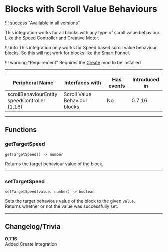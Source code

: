 # Blocks with Scroll Value Behaviours

!!! success "Available in all versions"

This integration works for all blocks with any type of scroll value behaviour. Like the Speed Controller and Creative Motor.

!!! info
    This integration only works for Speed based scroll value behaviour blocks. So this will not work for blocks like the Smart Funnel.

!!! warning "Requirement"
    Requires the [Create](https://www.curseforge.com/minecraft/mc-mods/create) mod to be installed

---

<center>

| Peripheral Name       | Interfaces with               | Has events | Introduced in |
| --------------------- | ----------------------------- | ---------- | ------------- |
| scrollBehaviourEntity<br>speedController (1.16) | Scroll Value Behaviour blocks | No         | 0.7.16        |

</center>

---

## Functions

### getTargetSpeed
```
getTargetSpeed() -> number
```
Returns the target behaviour value of the block.

---

### setTargetSpeed
```
setTargetSpeed(value: number) -> boolean
```
Sets the target behavious value of the block to the given `value`.  
Returns whether or not the value was successfully set.

---

## Changelog/Trivia

**0.7.16**  
Added Create integration
